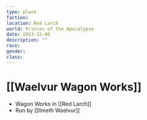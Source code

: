 ```yaml
---
type: place
faction: 
location: Red Larch
world: Princes of the Apocalypse
date: 2023-12-06
description: ""
race: 
gender: 
class:
---
```

# [[Waelvur Wagon Works]]

- Wagon Works in [[Red Larch]]
- Run by [[Ilmeth Waelvur]]

